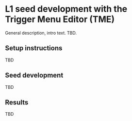 # L1 seed development with the Trigger Menu Editor (TME)

General description, intro text. TBD.

## Setup instructions

TBD

## Seed development

TBD

## Results

TBD
